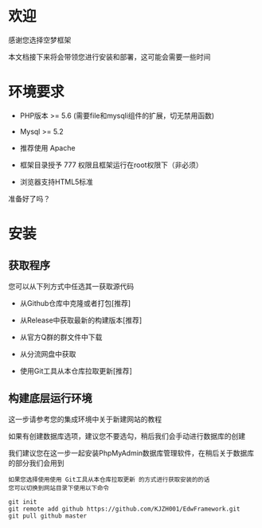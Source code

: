 # 欢迎

感谢您选择空梦框架

本文档接下来将会带领您进行安装和部署，这可能会需要一些时间

# 环境要求

- PHP版本 >= 5.6 (需要file和mysqli组件的扩展，切无禁用函数)

- Mysql >= 5.2

- 推荐使用 Apache

- 框架目录授予 777 权限且框架运行在root权限下（非必须）

- 浏览器支持HTML5标准

准备好了吗？

# 安装

## 获取程序

您可以从下列方式中任选其一获取源代码

- 从Github仓库中克隆或者打包[推荐]

- 从Release中获取最新的构建版本[推荐]

- 从官方Q群的群文件中下载

- 从分流网盘中获取

- 使用Git工具从本仓库拉取更新[推荐]

## 构建底层运行环境

这一步请参考您的集成环境中关于新建网站的教程

如果有创建数据库选项，建议您不要选勾，稍后我们会手动进行数据库的创建

我们建议您在这一步一起安装PhpMyAdmin数据库管理软件，在稍后关于数据库的部分我们会用到

```
如果您选择使用使用 Git工具从本仓库拉取更新 的方式进行获取安装的的话
您可以切换到网站目录下使用以下命令

git init
git remote add github https://github.com/KJZH001/EdwFramework.git
git pull github master
```
